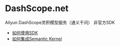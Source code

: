 # DashScope.net

Aliyun DashScope灵积模型服务（通义千问） 非官方SDK


- [如何使用SDK](./src/DashScope/README.md)
- [如何集成Semantic Kernel](./src/DashScope.SemanticKernel/README.md)
